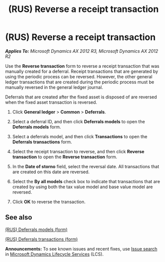 ﻿---
title: (RUS) Reverse a receipt transaction
TOCTitle: (RUS) Reverse a receipt transaction
ms:assetid: 3129b911-eac3-40da-87e0-38577f18c051
ms:mtpsurl: https://technet.microsoft.com/en-us/library/JJ665254(v=AX.60)
ms:contentKeyID: 49387344
ms.date: 04/18/2014
mtps_version: v=AX.60
f1_keywords:
- Reverse
- receipt
- (RUS)
- Russia
---

# (RUS) Reverse a receipt transaction 


_**Applies To:** Microsoft Dynamics AX 2012 R3, Microsoft Dynamics AX 2012 R2_

Use the **Reverse transaction** form to reverse a receipt transaction that was manually created for a deferral. Receipt transactions that are generated by using the periodic process can be reversed. However, the other general ledger transactions that are created during the periodic process must be manually reversed in the general ledger journal.

Deferrals that are created after the fixed asset is disposed of are reversed when the fixed asset transaction is reversed.

1.  Click **General ledger** \> **Common** \> **Deferrals**.

2.  Select a deferral ID, and then click **Deferrals models** to open the **Deferrals models** form.

3.  Select a deferrals model, and then click **Transactions** to open the **Deferrals transactions** form.

4.  Select the receipt transaction to reverse, and then click **Reverse transaction** to open the **Reverse transaction** form.

5.  In the **Date of storno** field, select the reversal date. All transactions that are created on this date are reversed.

6.  Select the **By all models** check box to indicate that transactions that are created by using both the tax value model and base value model are reversed.

7.  Click **OK** to reverse the transaction.

## See also

[(RUS) Deferrals models (form)](https://technet.microsoft.com/en-us/library/jj678655\(v=ax.60\))

[(RUS) Deferrals transactions (form)](https://technet.microsoft.com/en-us/library/jj678472\(v=ax.60\))

  
**Announcements:** To see known issues and recent fixes, use [Issue search](http://go.microsoft.com/fwlink/?linkid=389258) in [Microsoft Dynamics Lifecycle Services](http://go.microsoft.com/fwlink/?linkid=306505) (LCS).

